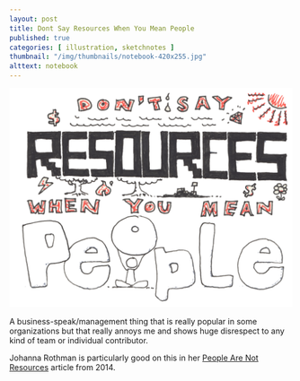 ```yaml
---
layout: post
title: Dont Say Resources When You Mean People
published: true
categories: [ illustration, sketchnotes ]
thumbnail: "/img/thumbnails/notebook-420x255.jpg"
alttext: notebook
---
```


<img src="/img/posts/dont-say-resources-when-you-mean-people/dont-say-resources-when-you-mean-people.png" alt="hr" class="u-max-full-width" />

A business-speak/management thing that is really popular in some organizations but that
really annoys me and shows huge disrespect to any kind of team or individual contributor.

Johanna Rothman is particularly good on this in her
<a href="https://www.jrothman.com/mpd/management/2014/08/people-are-not-resources/">People Are Not Resources</a>
article from 2014.
